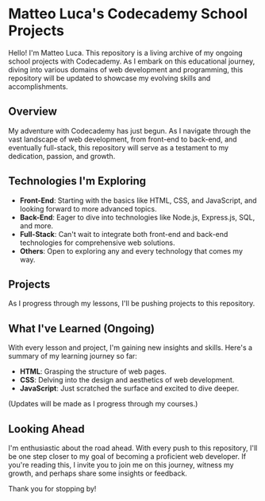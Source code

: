 # Matteo Luca's Codecademy School Projects

Hello! I'm Matteo Luca. This repository is a living archive of my ongoing school projects with Codecademy. As I embark on this educational journey, diving into various domains of web development and programming, this repository will be updated to showcase my evolving skills and accomplishments.

## Overview

My adventure with Codecademy has just begun. As I navigate through the vast landscape of web development, from front-end to back-end, and eventually full-stack, this repository will serve as a testament to my dedication, passion, and growth.

## Technologies I'm Exploring

- **Front-End**: Starting with the basics like HTML, CSS, and JavaScript, and looking forward to more advanced topics.
- **Back-End**: Eager to dive into technologies like Node.js, Express.js, SQL, and more.
- **Full-Stack**: Can't wait to integrate both front-end and back-end technologies for comprehensive web solutions.
- **Others**: Open to exploring any and every technology that comes my way.

## Projects

As I progress through my lessons, I'll be pushing projects to this repository.


## What I've Learned (Ongoing)

With every lesson and project, I'm gaining new insights and skills. Here's a summary of my learning journey so far:

- **HTML**: Grasping the structure of web pages.
- **CSS**: Delving into the design and aesthetics of web development.
- **JavaScript**: Just scratched the surface and excited to dive deeper.

(Updates will be made as I progress through my courses.)

## Looking Ahead

I'm enthusiastic about the road ahead. With every push to this repository, I'll be one step closer to my goal of becoming a proficient web developer. If you're reading this, I invite you to join me on this journey, witness my growth, and perhaps share some insights or feedback.

Thank you for stopping by!

